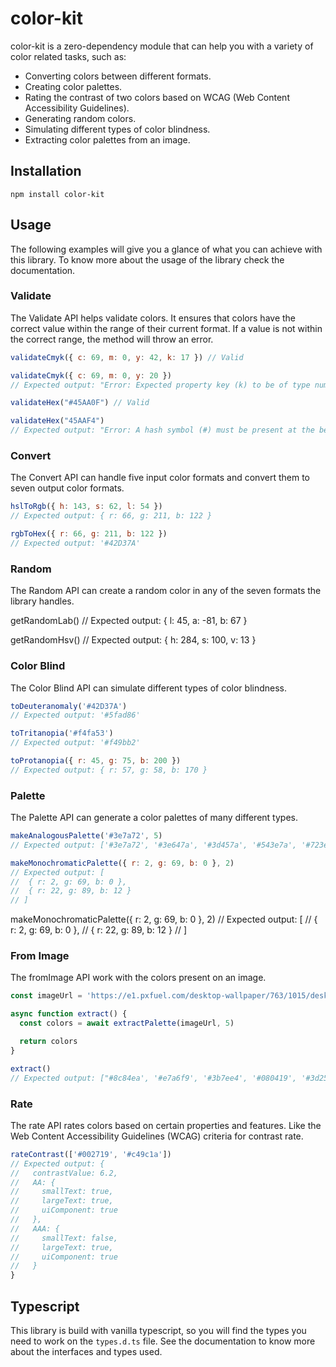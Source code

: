 # color-kit

color-kit is a zero-dependency module that can help you with a variety of color related tasks, such as:

- Converting colors between different formats.
- Creating color palettes.
- Rating the contrast of two colors based on WCAG (Web Content Accessibility Guidelines).
- Generating random colors.
- Simulating different types of color blindness.
- Extracting color palettes from an image.

## Installation

```
npm install color-kit
```

## Usage

The following examples will give you a glance of what you can achieve with this library.
To know more about the usage of the library check the documentation.

### Validate

The Validate API helps validate colors. It ensures that colors have the correct value within the range of their current format. If a value is not within the correct range, the method will throw an error.

```js
validateCmyk({ c: 69, m: 0, y: 42, k: 17 }) // Valid

validateCmyk({ c: 69, m: 0, y: 20 })
// Expected output: "Error: Expected property key (k) to be of type number, but got undefined."

validateHex("#45AA0F") // Valid

validateHex("45AAF4")
// Expected output: "Error: A hash symbol (#) must be present at the begining of the color."
```

### Convert

The Convert API can handle five input color formats and convert them to seven output color formats.

```js
hslToRgb({ h: 143, s: 62, l: 54 })
// Expected output: { r: 66, g: 211, b: 122 }

rgbToHex({ r: 66, g: 211, b: 122 })
// Expected output: '#42D37A'
```

### Random

The Random API can create a random color in any of the seven formats the library handles.

getRandomLab()
// Expected output: { l: 45, a: -81, b: 67 }

getRandomHsv()
// Expected output: { h: 284, s: 100, v: 13 }

### Color Blind

The Color Blind API can simulate different types of color blindness.

```js
toDeuteranomaly('#42D37A')
// Expected output: '#5fad86'

toTritanopia('#f4fa53')
// Expected output: '#f49bb2'

toProtanopia({ r: 45, g: 75, b: 200 })
// Expected output: { r: 57, g: 58, b: 170 }
```

### Palette

The Palette API can generate a color palettes of many different types.

```js
makeAnalogousPalette('#3e7a72', 5)
// Expected output: ['#3e7a72', '#3e647a', '#3d457a', '#543e7a', '#723e7a']

makeMonochromaticPalette({ r: 2, g: 69, b: 0 }, 2)
// Expected output: [
//  { r: 2, g: 69, b: 0 },
//  { r: 22, g: 89, b: 12 }
// ]
```

makeMonochromaticPalette({ r: 2, g: 69, b: 0 }, 2)
// Expected output: [
//  { r: 2, g: 69, b: 0 },
//  { r: 22, g: 89, b: 12 }
// ]

### From Image

The fromImage API work with the colors present on an image.

```js
const imageUrl = 'https://e1.pxfuel.com/desktop-wallpaper/763/1015/desktop-wallpaper-6-blue-and-pink-landscape-nature-landscape-thumbnail.jpg'

async function extract() {
  const colors = await extractPalette(imageUrl, 5)

  return colors
}

extract()
// Expected output: ["#8c84ea', '#e7a6f9', '#3b7ee4', '#080419', '#3d2585']
```

### Rate

The rate API rates colors based on certain properties and features. Like the Web Content Accessibility Guidelines (WCAG) criteria for contrast rate.

```js
rateContrast(['#002719', '#c49c1a'])
// Expected output: {
//   contrastValue: 6.2,
//   AA: {
//     smallText: true,
//     largeText: true,
//     uiComponent: true
//   },
//   AAA: {
//     smallText: false,
//     largeText: true,
//     uiComponent: true
//   }
}
```

## Typescript 

This library is build with vanilla typescript, so you will find the types you need to work on the `types.d.ts` file. See the documentation to know more about the interfaces and types used.